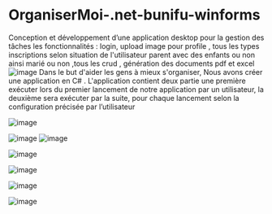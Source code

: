 # OrganiserMoi-.net-bunifu-winforms 
Conception et développement d’une application desktop pour la gestion des tâches
les fonctionnalités : login, upload image pour profile , tous les types inscriptions selon situation de l'utilisateur parent  avec des enfants ou non ainsi marié ou non ,tous les crud , génération des documents pdf et excel
![image](https://github.com/Aym2016/OrganiserMoi-.net-bunifu-winforms/assets/42209140/f7b99ac2-d40e-4614-8731-ca9ba1d27a75) 
Dans le but d'aider les gens à mieux s'organiser, Nous avons créer une application en C# . L'application contient deux partie une première 
exécuter lors du premier lancement de notre application par un utilisateur, la deuxième sera exécuter par la suite, pour chaque lancement selon la configuration précisée par l’utilisateur

![image](https://github.com/Aym2016/OrganiserMoi-.net-bunifu-winforms/assets/42209140/5cd6cdc3-6cd6-41e9-861e-e164f1098d6e)


 ![image](https://github.com/Aym2016/OrganiserMoi-.net-bunifu-winforms/assets/42209140/4f23b9f2-5dcf-409d-bce8-0f1970b4777f)
![image](https://github.com/Aym2016/OrganiserMoi-.net-bunifu-winforms/assets/42209140/03656a27-baa1-4d5d-8633-d465a4a66c68) 

![image](https://github.com/Aym2016/OrganiserMoi-.net-bunifu-winforms/assets/42209140/34591c57-d337-491b-ad66-cee120a3efd6)  

![image](https://github.com/Aym2016/OrganiserMoi-.net-bunifu-winforms/assets/42209140/61ffa986-498e-42c3-9d90-1446fe5eaf3e)  

![image](https://github.com/Aym2016/OrganiserMoi-.net-bunifu-winforms/assets/42209140/a406c40d-95dd-44a1-9264-3faf2cbf0a6f) 

![image](https://github.com/Aym2016/OrganiserMoi-.net-bunifu-winforms/assets/42209140/f9fe23c1-5fa4-4f0f-9ed5-533fbf9a30fd)







